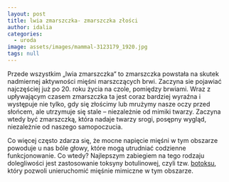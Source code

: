 ```yaml
---
layout: post
title: lwia zmarszczka- zmarszczka złości
author: idalia
categories:
  - uroda
image: assets/images/mammal-3123179_1920.jpg
tags: null
---
```

<!--StartFragment-->

Przede wszystkim „lwia zmarszczka“ to zmarszczka powstała na skutek nadmiernej aktywności mięśni marszczących brwi. Zaczyna sie pojawiać najczęściej już po 20. roku życia na czole, pomiędzy brwiami. Wraz z upływającym czasem zmarszczka ta jest coraz bardziej wyraźna i występuje nie tylko, gdy się złościmy lub mrużymy nasze oczy przed słońcem, ale utrzymuje się stale – niezależnie od mimiki twarzy. Zaczyna wtedy być zmarszczką, która nadaje twarzy srogi, posępny wygląd, niezależnie od naszego samopoczucia.

Co więcej często zdarza się, że mocne napięcie mięśni w tym obszarze powoduje u nas bóle głowy, które mogą utrudniać codzienne funkcjonowanie. Co wtedy? Najlepszym zabiegiem na tego rodzaju dolegliwości jest zastosowanie toksyny botulinowej, czyli tzw. [botoksu](https://portal.abczdrowie.pl/co-to-jest-botoks), który pozwoli unieruchomić mięśnie mimiczne w tym obszarze.

<!--EndFragment-->
